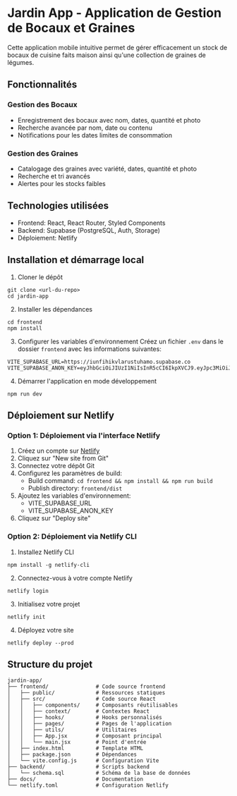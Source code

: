 # Jardin App - Application de Gestion de Bocaux et Graines

Cette application mobile intuitive permet de gérer efficacement un stock de bocaux de cuisine faits maison ainsi qu'une collection de graines de légumes.

## Fonctionnalités

### Gestion des Bocaux
- Enregistrement des bocaux avec nom, dates, quantité et photo
- Recherche avancée par nom, date ou contenu
- Notifications pour les dates limites de consommation

### Gestion des Graines
- Catalogage des graines avec variété, dates, quantité et photo
- Recherche et tri avancés
- Alertes pour les stocks faibles

## Technologies utilisées

- Frontend: React, React Router, Styled Components
- Backend: Supabase (PostgreSQL, Auth, Storage)
- Déploiement: Netlify

## Installation et démarrage local

1. Cloner le dépôt
```
git clone <url-du-repo>
cd jardin-app
```

2. Installer les dépendances
```
cd frontend
npm install
```

3. Configurer les variables d'environnement
Créez un fichier `.env` dans le dossier `frontend` avec les informations suivantes:
```
VITE_SUPABASE_URL=https://iunfihikvlarustuhamo.supabase.co
VITE_SUPABASE_ANON_KEY=eyJhbGciOiJIUzI1NiIsInR5cCI6IkpXVCJ9.eyJpc3MiOiJzdXBhYmFzZSIsInJlZiI6Iml1bmZpaGlrdmxhcnVzdHVoYW1vIiwicm9sZSI6ImFub24iLCJpYXQiOjE3MzkxMTUyMTksImV4cCI6MjA1NDY5MTIxOX0.NgFr1RMhT4eoOJgps73LFOHUexZ6vFCtejcBBqylRXI
```

4. Démarrer l'application en mode développement
```
npm run dev
```

## Déploiement sur Netlify

### Option 1: Déploiement via l'interface Netlify

1. Créez un compte sur [Netlify](https://www.netlify.com/)
2. Cliquez sur "New site from Git"
3. Connectez votre dépôt Git
4. Configurez les paramètres de build:
   - Build command: `cd frontend && npm install && npm run build`
   - Publish directory: `frontend/dist`
5. Ajoutez les variables d'environnement:
   - VITE_SUPABASE_URL
   - VITE_SUPABASE_ANON_KEY
6. Cliquez sur "Deploy site"

### Option 2: Déploiement via Netlify CLI

1. Installez Netlify CLI
```
npm install -g netlify-cli
```

2. Connectez-vous à votre compte Netlify
```
netlify login
```

3. Initialisez votre projet
```
netlify init
```

4. Déployez votre site
```
netlify deploy --prod
```

## Structure du projet

```
jardin-app/
├── frontend/               # Code source frontend
│   ├── public/             # Ressources statiques
│   ├── src/                # Code source React
│   │   ├── components/     # Composants réutilisables
│   │   ├── context/        # Contextes React
│   │   ├── hooks/          # Hooks personnalisés
│   │   ├── pages/          # Pages de l'application
│   │   ├── utils/          # Utilitaires
│   │   ├── App.jsx         # Composant principal
│   │   └── main.jsx        # Point d'entrée
│   ├── index.html          # Template HTML
│   ├── package.json        # Dépendances
│   └── vite.config.js      # Configuration Vite
├── backend/                # Scripts backend
│   └── schema.sql          # Schéma de la base de données
├── docs/                   # Documentation
└── netlify.toml            # Configuration Netlify
```
